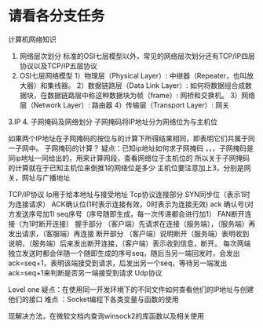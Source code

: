 # 请看各分支任务
计算机网络知识
1.	网络层次划分
标准的OSI七层模型以外，常见的网络层次划分还有TCP/IP四层协议以及TCP/IP五层协议
2. OSI七层网络模型
1）物理层（Physical Layer）: 中继器（Repeater，也叫放大器）和集线器。
2）数据链路层（Data Link Layer）: 如何将数据组合成数据块，在数据链路层中称这种数据块为帧（frame）: 网桥和交换机。
3）网络层（Network Layer）: 路由器
4）传输层（Transport Layer）: 网关


3.IP
4. 子网掩码及网络划分
子网掩码将IP地址分为网络位为与主机位


如果两个IP地址在子网掩码的按位与的计算下所得结果相同，即表明它们共属于同一子网中。
子网掩码的计算？
疑点：已知ip地址如何求子网掩码
，，，子网掩码是同ip地址一同给出的，用来计算网段，查看网络位于主机位的
所以关于子网掩码的计算就在于已知主机位来倒推1的网络位是多少
主机位要注意加上3，分别是网关，网址与广播地址



TCP/IP协议
Ip用于给本地址与接受地址
Tcp协议连接部分
SYN同步位（表示1时为连接请求）
ACK确认位(1时表示连接有效，0时表示为连接无效)
ack 确认号(对方发送序号加1)
seq序号（序号随即生成，每一次传递都会进行加1）
FAN断开连接（为1时断开连接）
握手部分
（客户端）先请求在连接（服务端），（服务端）再发出请求，（客服端）再连接
断开部分
（客户端）说明断开（服务端）表明收到说明，（服务端）后来发出断开连接，（客户端）表示收到信息，断开。
每次两端独立发送时都会伴随一个随即生成的序号seq，随后当另一端回发时，会发出ack=seq+1，表明该端接受到请求，后发出另一个seq，等待另一端发出ack=seq+1来判断是否另一端接受到请求
Udp协议




Level one 
疑点：在使用同一开发环境下的不同文件如何查看他们的IP地址与创建他们的接口
难点 ：Socket编程下各类变量与函数的使用

现解决方法，在微软文档内查询winsock2的库函数以及相关使用
